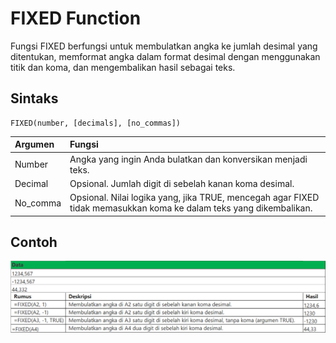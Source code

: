 # FIXED Function

Fungsi FIXED berfungsi untuk membulatkan angka ke jumlah desimal yang ditentukan, memformat angka dalam format desimal dengan menggunakan titik dan koma, dan mengembalikan hasil sebagai teks.

## Sintaks

```text
FIXED(number, [decimals], [no_commas])
```

| Argumen | Fungsi |
| :--- | :--- |
| Number | Angka yang ingin Anda bulatkan dan konversikan menjadi teks. |
| Decimal | Opsional. Jumlah digit di sebelah kanan koma desimal. |
| No\_comma | Opsional. Nilai logika yang, jika TRUE, mencegah agar FIXED tidak memasukkan koma ke dalam teks yang dikembalikan. |

## Contoh

![](../.gitbook/assets/image%20%2830%29.png)

